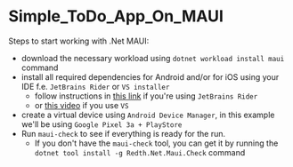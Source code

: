# Simple_ToDo_App_On_MAUI

Steps to start working with .Net MAUI:
- download the necessary workload using ```dotnet workload install maui``` command
- install all required dependencies for Android and/or for iOS using your IDE f.e. ```JetBrains Rider``` or ```VS installer```
  - follow instructions in [this link](https://blog.jetbrains.com/dotnet/2022/05/25/macos-environment-setup-for-maui-development/#Installing_MAUI_Check) if you're using ```JetBrains Rider```
  - or [this video](https://www.youtube.com/watch?v=LrZwd-f0M4It=4641s) if you use ```VS```
- create a virtual device using ```Android Device Manager```, in this example we'll be using ```Google Pixel 3a + PlayStore```
- Run ```maui-check``` to see if everything is ready for the run.
  - If you don't have the ```maui-check``` tool, you can get it by running the ```dotnet tool install -g Redth.Net.Maui.Check``` command
